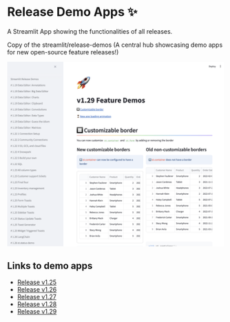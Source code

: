 # Release Demo Apps ✨

A Streamlit App showing the functionalities of all releases.

Copy of the streamlit/release-demos (A central hub showcasing demo apps for new open-source feature releases!)

![Demos](doc/screenshot.png)

## Links to demo apps

- [Release v1.25](https://st-toast.streamlit.app/)
- [Release v1.26](https://release126.streamlit.app/)
- [Release v1.27](https://release127.streamlit.app/)
- [Release v1.28](https://release128.streamlit.app/)
- [Release v1.29](https://release129.streamlit.app/)
